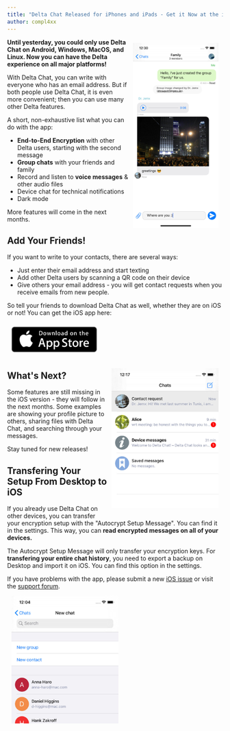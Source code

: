 ```yaml
---
title: "Delta Chat Released for iPhones and iPads - Get it Now at the iOS Appstore!"
author: compl4xx
---
```


<img src="../assets/blog/screenshots/2020-01-09-delta-chat-iOS-appstore-family-group-chat.jpg" width="200" style="float: right; margin: 10px;display: block;" /> 

**Until yesterday, you could only use Delta Chat on Android, Windows, MacOS,
and Linux. Now you can have the Delta experience on all major platforms!**

With Delta Chat, you can write with everyone who has an email address. But if
both people use Delta Chat, it is even more convenient; then you can use many
other Delta features. 

A short, non-exhaustive list what you can do with the app:

- **End-to-End Encryption** with other Delta users, starting with the second message
- **Group chats** with your friends and family
- Record and listen to **voice messages** & other audio files
- Device chat for technical notifications
- Dark mode

More features will come in the next months.

## Add Your Friends!

If you want to write to your contacts, there are several ways:

- Just enter their email address and start texting
- Add other Delta users by scanning a QR code on their device
- Give others your email address - you will get contact requests when you
  receive emails from new people.

So tell your friends to download Delta Chat as well, whether they are on iOS or
not! You can get the iOS app here:

<a href="https://apps.apple.com/app/delta-chat/id1459523234"
target="_blank"><img src="../assets/badges/get-it-on-ios.png" width="200"
style="margin: 10px;" /></a>

<img src="../assets/blog/screenshots/2020-01-09-delta-chat-iOS-appstore-chat-list.jpg" width="250" style="float: right; margin: 10px;display: block;" /> 

## What's Next?

Some features are still missing in the iOS version - they will follow in the
next months. Some examples are showing your profile picture to others, sharing
files with Delta Chat, and searching through your messages.

Stay tuned for new releases!

## Transfering Your Setup From Desktop to iOS

If you already use Delta Chat on other devices, you can transfer your
encryption setup with the "Autocrypt Setup Message". You can find it in the
settings. This way, you can **read encrypted messages on all of your devices.**

The Autocrypt Setup Message will only transfer your encryption keys. For
**transfering your entire chat history**, you need to export a backup on Desktop
and import it on iOS. You can find this option in the settings.

If you have problems with the app, please submit a new [iOS
issue](https://github.com/deltachat/deltachat-ios/issues) or visit the [support
forum](https://support.delta.chat). 

<img src="../assets/blog/screenshots/2020-01-09-delta-chat-iOS-appstore-contacts-new-chat.jpg" width="250" style=" margin: 10px;display: block;" /> 

